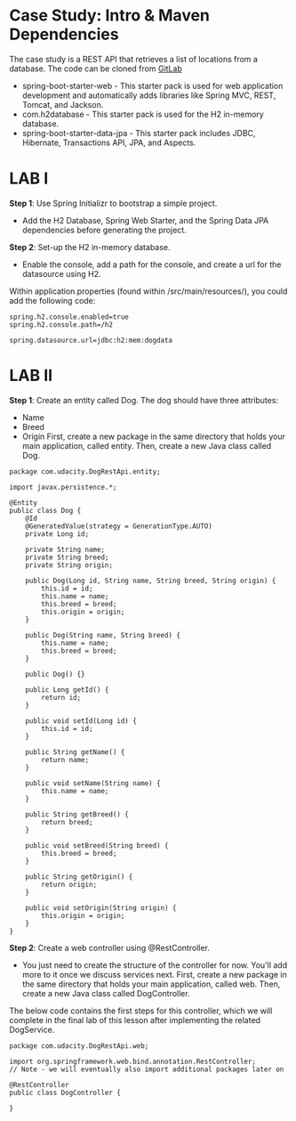 # Case Study: Intro & Maven Dependencies
The case study is a REST API that retrieves a list of locations from a database. The code can be cloned from [GitLab](https://gitlab.com/videolearning/udacity-java/tree/master/Lesson2-restapis)

* spring-boot-starter-web - This starter pack is used for web application development and automatically adds libraries like Spring MVC, REST, Tomcat, and Jackson.
* com.h2database - This starter pack is used for the H2 in-memory database.
* spring-boot-starter-data-jpa - This starter pack includes JDBC, Hibernate, Transactions API, JPA, and Aspects.

# LAB I
__Step 1__: Use Spring Initializr to bootstrap a simple project.
* Add the H2 Database, Spring Web Starter, and the Spring Data JPA dependencies before generating the project.

__Step 2__: Set-up the H2 in-memory database.
* Enable the console, add a path for the console, and create a url for the datasource using H2.

Within application.properties (found within /src/main/resources/), you could add the following code:

```
spring.h2.console.enabled=true
spring.h2.console.path=/h2

spring.datasource.url=jdbc:h2:mem:dogdata
```

# LAB II
__Step 1__: Create an entity called Dog.
The dog should have three attributes:
* Name
* Breed
* Origin
First, create a new package in the same directory that holds your main application, called entity. Then, create a new Java class called Dog.

```
package com.udacity.DogRestApi.entity;

import javax.persistence.*;

@Entity
public class Dog {
    @Id
    @GeneratedValue(strategy = GenerationType.AUTO)
    private Long id;

    private String name;
    private String breed;
    private String origin;

    public Dog(Long id, String name, String breed, String origin) {
        this.id = id;
        this.name = name;
        this.breed = breed;
        this.origin = origin;
    }

    public Dog(String name, String breed) {
        this.name = name;
        this.breed = breed;
    }

    public Dog() {}

    public Long getId() {
        return id;
    }

    public void setId(Long id) {
        this.id = id;
    }

    public String getName() {
        return name;
    }

    public void setName(String name) {
        this.name = name;
    }

    public String getBreed() {
        return breed;
    }

    public void setBreed(String breed) {
        this.breed = breed;
    }

    public String getOrigin() {
        return origin;
    }

    public void setOrigin(String origin) {
        this.origin = origin;
    }
}
```
__Step 2__: Create a web controller using @RestController.
* You just need to create the structure of the controller for now. You'll add more to it once we discuss services next.
First, create a new package in the same directory that holds your main application, called web. Then, create a new Java class called DogController.

The below code contains the first steps for this controller, which we will complete in the final lab of this lesson after implementing the related DogService.
```
package com.udacity.DogRestApi.web;

import org.springframework.web.bind.annotation.RestController;
// Note - we will eventually also import additional packages later on

@RestController
public class DogController {

}
```

